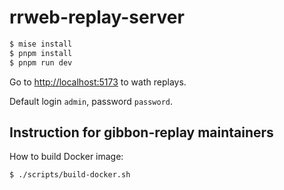# rrweb-replay-server

```sh
$ mise install
$ pnpm install
$ pnpm run dev
```

Go to <http://localhost:5173> to wath replays.

Default login `admin`, password `password`.

## Instruction for gibbon-replay maintainers

How to build Docker image:

```sh
$ ./scripts/build-docker.sh
```
